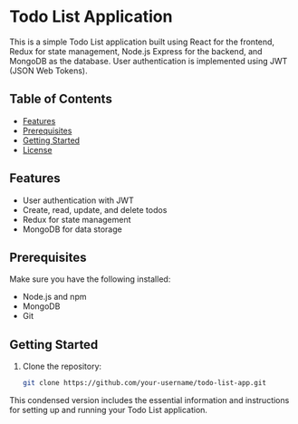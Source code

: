 # Todo List Application

This is a simple Todo List application built using React for the frontend, Redux for state management, Node.js Express for the backend, and MongoDB as the database. User authentication is implemented using JWT (JSON Web Tokens).

## Table of Contents

- [Features](#features)
- [Prerequisites](#prerequisites)
- [Getting Started](#getting-started)
- [License](#license)

## Features

- User authentication with JWT
- Create, read, update, and delete todos
- Redux for state management
- MongoDB for data storage

## Prerequisites

Make sure you have the following installed:

- Node.js and npm
- MongoDB
- Git

## Getting Started

1. Clone the repository:

   ```bash
   git clone https://github.com/your-username/todo-list-app.git

This condensed version includes the essential information and instructions for setting up and running your Todo List application.
